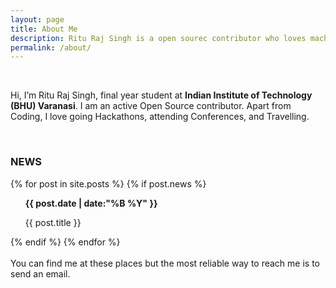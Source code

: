 ```yaml
---
layout: page
title: About Me
description: Ritu Raj Singh is a open sourec contributor who loves machine learning.
permalink: /about/
---
```

<br>

Hi, I’m Ritu Raj Singh, final year student at **Indian Institute of Technology (BHU) Varanasi**. I am an active Open Source contributor.
Apart from Coding, I love going Hackathons, attending Conferences, and Travelling.

<br>

<h3 class="card"> <b>NEWS</b> </h3>
<div class="card" style="overflow-y: auto;max-height: 500px;">

<div class="card-body">
{% for post in site.posts %}
{% if post.news %}
<ul>
<time><b>{{ post.date | date:"%B %Y" }}</b></time>&nbsp;&nbsp;&nbsp;<p>{{ post.title }}</p>    
</ul>
{% endif %}
{% endfor %}

</div>
</div>

<br>
You can find me at these places but the most reliable way to reach me is to send an email.

<div align="center">
<p>
<a href="mailto:rituraj.singh.mat17@iitbhu.ac.in"><i class="fa fa-envelope-o fa-fw" aria-hidden="true" style="font-size:40px;color:#2980b9"></i></a>
&nbsp; &nbsp; &nbsp;
<a href="https://github.com/RituRajSingh878"><i class="fa fa-github" aria-hidden="true" style="font-size:40px;color:#2980b9"></i></a>
&nbsp; &nbsp; &nbsp;
<a href="https://twitter.com/RituRajSingh878"><i class="fa fa-twitter" aria-hidden="true" style="font-size:40px;color:#2980b9"></i></a>
&nbsp; &nbsp; &nbsp;
<a href="https://www.linkedin.com/in/ritu-raj-singh-786aa7160"><i class="fa fa-linkedin" aria-hidden="true" style="font-size:40px;color:#2980b9"></i></a>
&nbsp; &nbsp; &nbsp;
</p>
</div>

